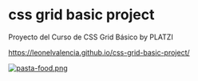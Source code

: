 # css grid basic project
Proyecto del Curso de CSS Grid Básico by PLATZI

https://leonelvalencia.github.io/css-grid-basic-project/

[![pasta-food.png](https://i.postimg.cc/Dw95Q2jM/pasta-food.png)](https://postimg.cc/SnGWkpp6)
